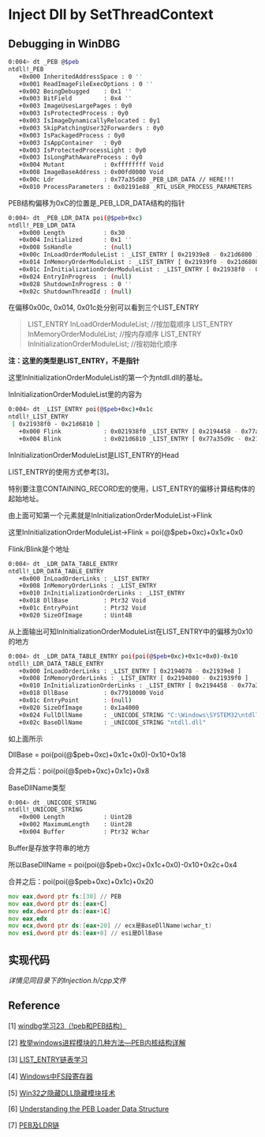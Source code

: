 # Inject Dll by SetThreadContext

## Debugging in WinDBG

```bash
0:004> dt _PEB @$peb
ntdll!_PEB
   +0x000 InheritedAddressSpace : 0 ''
   +0x001 ReadImageFileExecOptions : 0 ''
   +0x002 BeingDebugged    : 0x1 ''
   +0x003 BitField         : 0x4 ''
   +0x003 ImageUsesLargePages : 0y0
   +0x003 IsProtectedProcess : 0y0
   +0x003 IsImageDynamicallyRelocated : 0y1
   +0x003 SkipPatchingUser32Forwarders : 0y0
   +0x003 IsPackagedProcess : 0y0
   +0x003 IsAppContainer   : 0y0
   +0x003 IsProtectedProcessLight : 0y0
   +0x003 IsLongPathAwareProcess : 0y0
   +0x004 Mutant           : 0xffffffff Void
   +0x008 ImageBaseAddress : 0x00fd0000 Void
   +0x00c Ldr              : 0x77a35d80 _PEB_LDR_DATA // HERE!!!
   +0x010 ProcessParameters : 0x02191e88 _RTL_USER_PROCESS_PARAMETERS
```

PEB结构偏移为0xC的位置是_PEB_LDR_DATA结构的指针

```bash
0:004> dt _PEB_LDR_DATA poi(@$peb+0xc)
ntdll!_PEB_LDR_DATA
   +0x000 Length           : 0x30
   +0x004 Initialized      : 0x1 ''
   +0x008 SsHandle         : (null) 
   +0x00c InLoadOrderModuleList : _LIST_ENTRY [ 0x21939e8 - 0x21d6800 ]
   +0x014 InMemoryOrderModuleList : _LIST_ENTRY [ 0x21939f0 - 0x21d6808 ]
   +0x01c InInitializationOrderModuleList : _LIST_ENTRY [ 0x21938f0 - 0x21d6810 ]
   +0x024 EntryInProgress  : (null) 
   +0x028 ShutdownInProgress : 0 ''
   +0x02c ShutdownThreadId : (null) 

```
在偏移0x00c, 0x014, 0x01c处分别可以看到三个LIST_ENTRY

> LIST_ENTRY InLoadOrderModuleList; //按加载顺序
> LIST_ENTRY InMemoryOrderModuleList; //按内存顺序
> LIST_ENTRY InInitializationOrderModuleList; //按初始化顺序

**注：这里的类型是LIST_ENTRY，不是指针**

这里InInitializationOrderModuleList的第一个为ntdll.dll的基址。

InInitializationOrderModuleList里的内容为

```bash
0:004> dt _LIST_ENTRY poi(@$peb+0xc)+0x1c
ntdll!_LIST_ENTRY
 [ 0x21938f0 - 0x21d6810 ]
   +0x000 Flink            : 0x021938f0 _LIST_ENTRY [ 0x2194458 - 0x77a35d9c ]
   +0x004 Blink            : 0x021d6810 _LIST_ENTRY [ 0x77a35d9c - 0x21cd7b0 ]

```

InInitializationOrderModuleList是LIST_ENTRY的Head

LIST_ENTRY的使用方式参考[3]。

特别要注意CONTAINING_RECORD宏的使用，LIST_ENTRY的偏移计算结构体的起始地址。

由上面可知第一个元素就是InInitializationOrderModuleList->Flink

这里InInitializationOrderModuleList->Flink = poi(@$peb+0xc)+0x1c+0x0

Flink/Blink是个地址

```bash
0:004> dt _LDR_DATA_TABLE_ENTRY
ntdll!_LDR_DATA_TABLE_ENTRY
   +0x000 InLoadOrderLinks : _LIST_ENTRY
   +0x008 InMemoryOrderLinks : _LIST_ENTRY
   +0x010 InInitializationOrderLinks : _LIST_ENTRY
   +0x018 DllBase          : Ptr32 Void
   +0x01c EntryPoint       : Ptr32 Void
   +0x020 SizeOfImage      : Uint4B

```
从上面输出可知InInitializationOrderModuleList在LIST_ENTRY中的偏移为0x10的地方

```bash
0:004> dt _LDR_DATA_TABLE_ENTRY poi(poi(@$peb+0xc)+0x1c+0x0)-0x10
ntdll!_LDR_DATA_TABLE_ENTRY
   +0x000 InLoadOrderLinks : _LIST_ENTRY [ 0x2194078 - 0x21939e8 ]
   +0x008 InMemoryOrderLinks : _LIST_ENTRY [ 0x2194080 - 0x21939f0 ]
   +0x010 InInitializationOrderLinks : _LIST_ENTRY [ 0x2194458 - 0x77a35d9c ]
   +0x018 DllBase          : 0x77910000 Void
   +0x01c EntryPoint       : (null) 
   +0x020 SizeOfImage      : 0x1a4000
   +0x024 FullDllName      : _UNICODE_STRING "C:\Windows\SYSTEM32\ntdll.dll"
   +0x02c BaseDllName      : _UNICODE_STRING "ntdll.dll"
```

如上面所示

DllBase = poi(poi(@$peb+0xc)+0x1c+0x0)-0x10+0x18

合并之后：poi(poi(@$peb+0xc)+0x1c)+0x8

BaseDllName类型
```bash
0:004> dt _UNICODE_STRING
ntdll!_UNICODE_STRING
   +0x000 Length           : Uint2B
   +0x002 MaximumLength    : Uint2B
   +0x004 Buffer           : Ptr32 Wchar
```
Buffer是存放字符串的地方

所以BaseDllName = poi(poi(@$peb+0xc)+0x1c+0x0)-0x10+0x2c+0x4

合并之后：poi(poi(@$peb+0xc)+0x1c)+0x20

```asm
mov eax,dword ptr fs:[30] // PEB
mov eax,dword ptr ds:[eax+C]
mov edx,dword ptr ds:[eax+1C]
mov eax,edx
mov ecx,dword ptr ds:[eax+20] // ecx是BaseDllName(wchar_t)
mov esi,dword ptr ds:[eax+8] // esi是DllBase
```

## 实现代码

*详情见同目录下的Injection.h/cpp文件*

## Reference

[1] [windbg学习23（!peb和PEB结构）](http://t.zoukankan.com/hgy413-p-3693439.html)

[2] [枚举windows进程模块的几种方法—PEB内核结构详解](https://blog.csdn.net/kongguoqing791025/article/details/121408205)

[3] [LIST_ENTRY链表学习](https://blog.csdn.net/hjxyshell/article/details/38742117)

[4] [Windows中FS段寄存器](https://blog.csdn.net/misterliwei/article/details/1655290)

[5] [Win32之隐藏DLL隐藏模块技术](http://t.zoukankan.com/iBinary-p-9601860.html)

[6] [Understanding the PEB Loader Data Structure](http://sandsprite.com/CodeStuff/Understanding_the_Peb_Loader_Data_List.html)

[7] [PEB及LDR链](https://www.cnblogs.com/gd-luojialin/p/11862767.html)